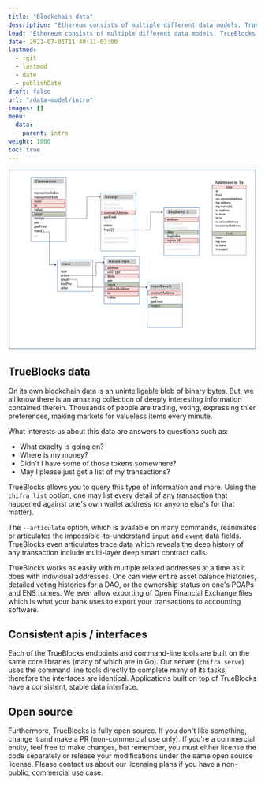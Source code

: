 ```yaml
---
title: "Blockchain data"
description: "Ethereum consists of multiple different data models. TrueBlocks exposes them all."
lead: "Ethereum consists of multiple different data models. TrueBlocks exposes them all."
date: 2021-07-01T11:40:11-03:00
lastmod:
  - :git
  - lastmod
  - date
  - publishDate
draft: false
url: "/data-model/intro"
images: []
menu: 
  data:
    parent: intro
weight: 1000
toc: true
---
```


<img src="/data-model/img/data-model-600.png" alt="TrueBlocks is full of data that interrelates." width="600"/>

## TrueBlocks data

On its own blockchain data is an unintelligable blob of binary bytes. But, we all know there
is an amazing collection of deeply interesting information contained therein. Thousands of 
people are trading, voting, expressing thier preferences, making markets for valueless
items every minute.

What interests us about this data are answers to questions such as:
* What exaclty is going on?
* Where is my money?
* Didn't I have some of those tokens somewhere?
* May I please just get a list of my transactions?

TrueBlocks allows you to query this type of information and more. Using the
`chifra list` option, one may list every detail of any transaction that happened
against one's own wallet address (or anyone else's for that matter).

The `--articulate` option, which is available on many commands, reanimates
or articulates the impossible-to-understand `input` and `event` data fields.
TrueBlocks even articulates trace data which reveals the deep history of 
any transaction include multi-layer deep smart contract calls.

TrueBlocks works as easily with multiple related addresses at a time as it
does with individual addresses. One can view entire asset balance histories,
detailed voting histories for a DAO, or the ownership status on one's POAPs
and ENS names. We even allow exporting of Open Financial Exchange files which
is what your bank uses to export your transactions to accounting software.

## Consistent apis / interfaces

Each of the TrueBlocks endpoints and command-line tools are built on
the same core libraries (many of which are in Go). Our server (`chifra serve`)
uses the command line tools directly to complete many of its tasks, therefore
the interfaces are identical. Applications built on top of TrueBlocks have
a consistent, stable data interface.

## Open source

Furthermore, TrueBlocks is fully open
source. If you don't like something, change it and make a PR (non-commercial
use only). If you're a commercial entity, feel free to make changes, but
remember, you must either license the code separately or release your
modifications under the same open source license. Please contact us about our
licensing plans if you have a non-public, commercial use case.
